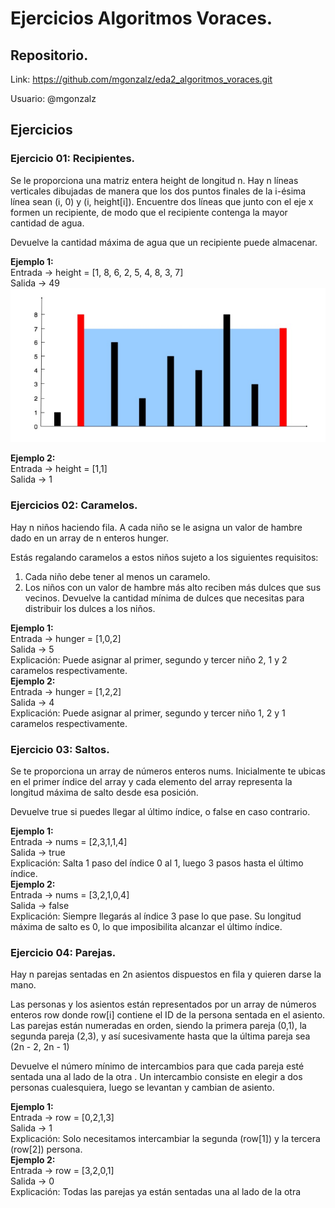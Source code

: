 # Ejercicios Algoritmos Voraces.

## Repositorio.
Link: https://github.com/mgonzalz/eda2_algoritmos_voraces.git

Usuario: @mgonzalz

## Ejercicios
### Ejercicio 01: Recipientes.
Se le proporciona una matriz entera height de longitud n. Hay n líneas verticales dibujadas
de manera que los dos puntos finales de la i-ésima línea sean (i, 0) y (i, height[i]).
Encuentre dos líneas que junto con el eje x formen un recipiente, de modo que el recipiente
contenga la mayor cantidad de agua.


Devuelve la cantidad máxima de agua que un recipiente puede almacenar.


**Ejemplo 1:**</br>
Entrada -> height = [1, 8, 6, 2, 5, 4, 8, 3, 7]</br>
Salida -> 49</br>
![Alt text](data/image.png)

**Ejemplo 2:**</br>
Entrada -> height = [1,1]</br>
Salida -> 1</br>


### Ejercicios 02: Caramelos.
Hay n niños haciendo fila. A cada niño se le asigna un valor de hambre dado en un array de
n enteros hunger.


Estás regalando caramelos a estos niños sujeto a los siguientes requisitos:
1. Cada niño debe tener al menos un caramelo.
2. Los niños con un valor de hambre más alto reciben más dulces que sus vecinos.
Devuelve la cantidad mínima de dulces que necesitas para distribuir los dulces a los niños.


**Ejemplo 1:**</br>
Entrada -> hunger = [1,0,2]</br>
Salida -> 5</br>
Explicación: Puede asignar al primer, segundo y tercer niño 2, 1 y 2 caramelos respectivamente.</br>
**Ejemplo 2:**</br>
Entrada -> hunger = [1,2,2]</br>
Salida -> 4</br>
Explicación: Puede asignar al primer, segundo y tercer niño 1, 2 y 1 caramelos respectivamente.</br>


### Ejercicio 03: Saltos.
Se te proporciona un array de números enteros nums. Inicialmente te ubicas en el primer
índice del array y cada elemento del array representa la longitud máxima de salto desde esa
posición.


Devuelve true si puedes llegar al último índice, o false en caso contrario.


**Ejemplo 1:**</br>
Entrada -> nums = [2,3,1,1,4]</br>
Salida -> true</br>
Explicación: Salta 1 paso del índice 0 al 1, luego 3 pasos hasta el último índice.</br>
**Ejemplo 2:**</br>
Entrada -> nums = [3,2,1,0,4]</br>
Salida -> false</br>
Explicación: Siempre llegarás al índice 3 pase lo que pase. Su longitud máxima de salto es 0, lo que imposibilita alcanzar el último índice.

### Ejercicio 04: Parejas.
Hay n parejas sentadas en 2n asientos dispuestos en fila y quieren darse la mano.


Las personas y los asientos están representados por un array de números enteros row
donde row[i] contiene el ID de la persona sentada en el asiento. Las parejas están
numeradas en orden, siendo la primera pareja (0,1), la segunda pareja (2,3), y así
sucesivamente hasta que la última pareja sea (2n - 2, 2n - 1)


Devuelve el número mínimo de intercambios para que cada pareja esté sentada una al lado
de la otra . Un intercambio consiste en elegir a dos personas cualesquiera, luego se
levantan y cambian de asiento.


**Ejemplo 1:**</br>
Entrada -> row = [0,2,1,3]</br>
Salida -> 1</br>
Explicación: Solo necesitamos intercambiar la segunda (row[1]) y la tercera (row[2]) persona.</br>
**Ejemplo 2:**</br>
Entrada -> row = [3,2,0,1]</br>
Salida -> 0</br>
Explicación: Todas las parejas ya están sentadas una al lado de la otra</br>

